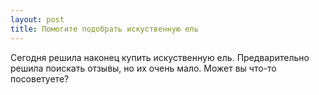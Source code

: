 ```yaml
---
layout: post 
title: Помогите подобрать искуственную ель 
--- 
```

Сегодня решила наконец купить искуственную ель. Предварительно решила поискать отзывы, но их очень мало. Может вы что-то посоветуете?
